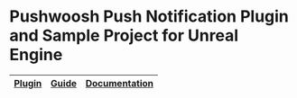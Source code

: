 Pushwoosh Push Notification Plugin and Sample Project for Unreal Engine
===================================================

| [Plugin](Plugins/Pushwoosh) | [Guide](http://docs.pushwoosh.com/v1.0/docs/unreal-engine-blueprint) | [Documentation](Plugins/Pushwoosh/Documentation/README.md) |
| --------------------------- | -------------------------------------------------------------------- | ---------------------------------------------------------- |
